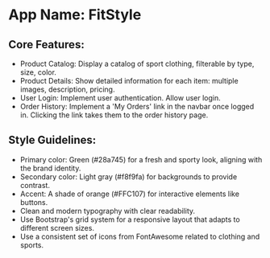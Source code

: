 # **App Name**: FitStyle

## Core Features:

- Product Catalog: Display a catalog of sport clothing, filterable by type, size, color.
- Product Details: Show detailed information for each item: multiple images, description, pricing.
- User Login: Implement user authentication. Allow user login.
- Order History: Implement a 'My Orders' link in the navbar once logged in. Clicking the link takes them to the order history page.

## Style Guidelines:

- Primary color: Green (#28a745) for a fresh and sporty look, aligning with the brand identity.
- Secondary color: Light gray (#f8f9fa) for backgrounds to provide contrast.
- Accent: A shade of orange (#FFC107) for interactive elements like buttons.
- Clean and modern typography with clear readability.
- Use Bootstrap's grid system for a responsive layout that adapts to different screen sizes.
- Use a consistent set of icons from FontAwesome related to clothing and sports.